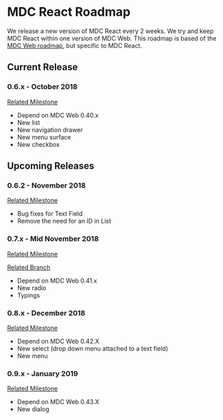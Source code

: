 # MDC React Roadmap
We release a new version of MDC React every 2 weeks. We try and keep MDC React within one version of MDC Web. This roadmap is based of the [MDC Web roadmap](https://github.com/material-components/material-components-web/blob/master/ROADMAP.md), but specific to MDC React.

## Current Release

### 0.6.x - October 2018
[Related Milestone](https://github.com/material-components/material-components-web-react/milestone/1)
- Depend on MDC Web 0.40.x
- New list
- New navigation drawer
- New menu surface
- New checkbox

## Upcoming Releases

### 0.6.2 - November 2018
[Related Milestone](https://github.com/material-components/material-components-web-react/milestone/4)
- Bug fixes for Text Field
- Remove the need for an ID in List

### 0.7.x - Mid November 2018
[Related Milestone](https://github.com/material-components/material-components-web-react/milestone/2)

[Related Branch](https://github.com/material-components/material-components-web-react/tree/rc7.0)
- Depend on MDC Web 0.41.x
- New radio
- Typings

### 0.8.x - December 2018
[Related Milestone](https://github.com/material-components/material-components-web-react/milestone/3)
- Depend on MDC Web 0.42.X
- New select (drop down menu attached to a text field)
- New menu

### 0.9.x - January 2019
[Related Milestone](https://github.com/material-components/material-components-web-react/milestone/5)
- Depend on MDC Web 0.43.X
- New dialog

